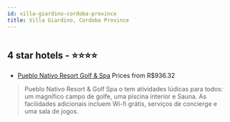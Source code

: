 ```yaml
---
id: villa-giardino-cordoba-province
title: Villa Giardino, Cordoba Province
---
```


<center><img src="https://i.travelapi.com/hotels/39000000/38220000/38212700/38212682/1b165ab4_z.jpg" alt="" /></center>


##  4 star hotels - ⭐️⭐️⭐️⭐️

-    [Pueblo Nativo Resort Golf & Spa](https://www.hurb.com/br/aud/https://www.hurb.com/br/hotels/villa-giardino/pueblo-nativo-resort-golf-spa-HT-66H8?cmp=18055) Prices from R$936.32
   > Pueblo Nativo Resort & Golf Spa o tem atividades lúdicas para todos: um magnífico campo de golfe, uma piscina interior e Sauna. As facilidades adicionais incluem Wi-fi grátis, serviços de concierge e uma sala de jogos.
